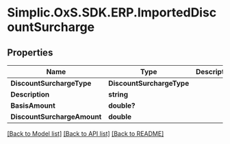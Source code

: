 # Simplic.OxS.SDK.ERP.ImportedDiscountSurcharge

## Properties

Name | Type | Description | Notes
------------ | ------------- | ------------- | -------------
**DiscountSurchargeType** | **DiscountSurchargeType** |  | [optional] 
**Description** | **string** |  | [optional] 
**BasisAmount** | **double?** |  | [optional] 
**DiscountSurchargeAmount** | **double** |  | [optional] 

[[Back to Model list]](../README.md#documentation-for-models) [[Back to API list]](../README.md#documentation-for-api-endpoints) [[Back to README]](../README.md)

